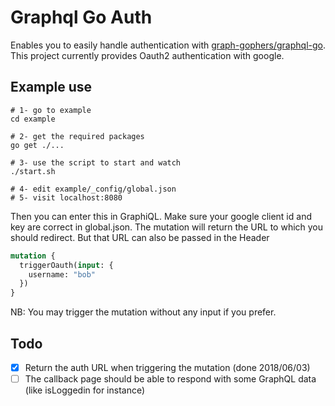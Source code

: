 # Graphql Go Auth

Enables you to easily handle authentication with [graph-gophers/graphql-go](https://github.com/graph-gophers/graphql-go). This project currently provides Oauth2 authentication with google.

## Example use

```
# 1- go to example
cd example

# 2- get the required packages
go get ./...

# 3- use the script to start and watch
./start.sh

# 4- edit example/_config/global.json
# 5- visit localhost:8080
```
Then you can enter this in GraphiQL. Make sure your google client id and key are correct in global.json.
The mutation will return the URL to which you should redirect. But that URL can also be passed in the Header
```graphql
mutation {
  triggerOauth(input: {
    username: "bob"
  })
}
```
NB: You may trigger the mutation without any input if you prefer.

## Todo
- [x] Return the auth URL when triggering the mutation (done 2018/06/03)
- [ ] The callback page should be able to respond with some GraphQL data (like isLoggedin for instance)